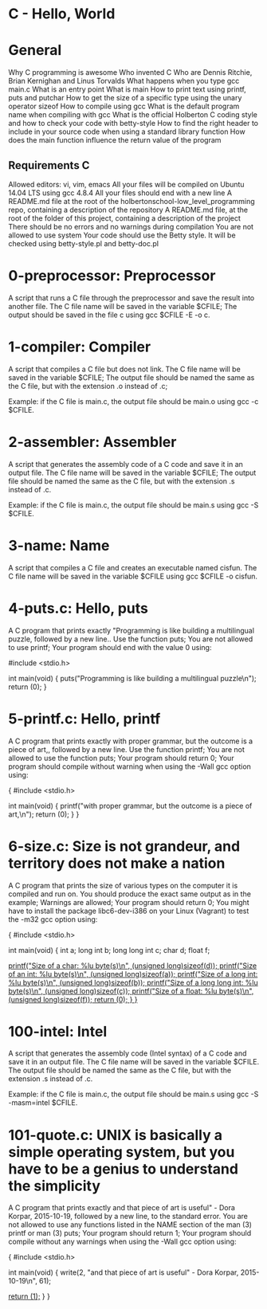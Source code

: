 # C - Hello, World
# General
Why C programming is awesome 
Who invented C
Who are Dennis Ritchie, Brian Kernighan and Linus Torvalds
What happens when you type gcc main.c
What is an entry point
What is main
How to print text using printf, puts and putchar
How to get the size of a specific type using the unary operator sizeof
How to compile using gcc
What is the default program name when compiling with gcc
What is the official Holberton C coding style and how to check your code with betty-style
How to find the right header to include in your source code when using a standard library function
How does the main function influence the return value of the program
## Requirements C
Allowed editors: vi, vim, emacs
All your files will be compiled on Ubuntu 14.04 LTS using gcc 4.8.4
All your files should end with a new line
A README.md file at the root of the holbertonschool-low_level_programming repo, containing a description of the repository
A README.md file, at the root of the folder of this project, containing a description of the project
There should be no errors and no warnings during compilation
You are not allowed to use system
Your code should use the Betty style. It will be checked using betty-style.pl and betty-doc.pl
# 0-preprocessor: Preprocessor
A script that runs a C file through the preprocessor and save the result into another file. The C file name will be saved in the variable $CFILE; The output should be saved in the file c using gcc $CFILE -E -o c.

# 1-compiler: Compiler
A script that compiles a C file but does not link. The C file name will be saved in the variable $CFILE; The output file should be named the same as the C file, but with the extension .o instead of .c;

Example: if the C file is main.c, the output file should be main.o using gcc -c $CFILE.

# 2-assembler: Assembler
A script that generates the assembly code of a C code and save it in an output file. The C file name will be saved in the variable $CFILE; The output file should be named the same as the C file, but with the extension .s instead of .c.

Example: if the C file is main.c, the output file should be main.s using gcc -S $CFILE.

# 3-name: Name
A script that compiles a C file and creates an executable named cisfun. The C file name will be saved in the variable $CFILE using gcc $CFILE -o cisfun.

# 4-puts.c: Hello, puts
A C program that prints exactly "Programming is like building a multilingual puzzle, followed by a new line.. Use the function puts; You are not allowed to use printf; Your program should end with the value 0 using:

#include <stdio.h>

int main(void) { puts("Programming is like building a multilingual puzzle\n"); return (0); }

# 5-printf.c: Hello, printf
A C program that prints exactly with proper grammar, but the outcome is a piece of art,, followed by a new line. Use the function printf; You are not allowed to use the function puts; Your program should return 0; Your program should compile without warning when using the -Wall gcc option using:

{ #include <stdio.h>

int main(void) { printf("with proper grammar, but the outcome is a piece of art,\n"); return (0); } }

# 6-size.c: Size is not grandeur, and territory does not make a nation
A C program that prints the size of various types on the computer it is compiled and run on. You should produce the exact same output as in the example; Warnings are allowed; Your program should return 0; You might have to install the package libc6-dev-i386 on your Linux (Vagrant) to test the -m32 gcc option using:

{ #include <stdio.h>

int main(void) { int a; long int b; long long int c; char d; float f;

[printf("Size of a char: %lu byte(s)\n", (unsigned long)sizeof(d));
printf("Size of an int: %lu byte(s)\n", (unsigned long)sizeof(a));
printf("Size of a long int: %lu byte(s)\n", (unsigned long)sizeof(b));
printf("Size of a long long int: %lu byte(s)\n", (unsigned long)sizeof(c));
printf("Size of a float: %lu byte(s)\n", (unsigned long)sizeof(f));
return (0);
} }](https://www.programiz.com/c-programming/examples/sizeof-operator-example)

# 100-intel: Intel
A script that generates the assembly code (Intel syntax) of a C code and save it in an output file. The C file name will be saved in the variable $CFILE. The output file should be named the same as the C file, but with the extension .s instead of .c.

Example: if the C file is main.c, the output file should be main.s using gcc -S -masm=intel $CFILE.

# 101-quote.c: UNIX is basically a simple operating system, but you have to be a genius to understand the simplicity
A C program that prints exactly and that piece of art is useful" - Dora Korpar, 2015-10-19, followed by a new line, to the standard error. You are not allowed to use any functions listed in the NAME section of the man (3) printf or man (3) puts; Your program should return 1; Your program should compile without any warnings when using the -Wall gcc option using:

{ #include <stdio.h>

int main(void) { write(2, "and that piece of art is useful" - Dora Korpar, 2015-10-19\n", 61);

[return (1);](README.md)
} }
